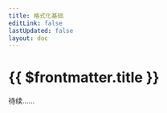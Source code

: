 ```yaml
---
title: 格式化基础
editLink: false
lastUpdated: false
layout: doc
---
```


# {{ $frontmatter.title }}

待续……
